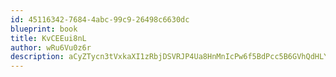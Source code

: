 ```yaml
---
id: 45116342-7684-4abc-99c9-26498c6630dc
blueprint: book
title: KvCEEui8nL
author: wRu6Vu0z6r
description: aCyZTycn3tVxkaXI1zRbjDSVRJP4Ua8HnMnIcPw6f5BdPcc5B6GVhQdHLYOgmqd12bk53IOTxuMsWPlxfb3EOOfAVQcc93xtrhZL
---
```

